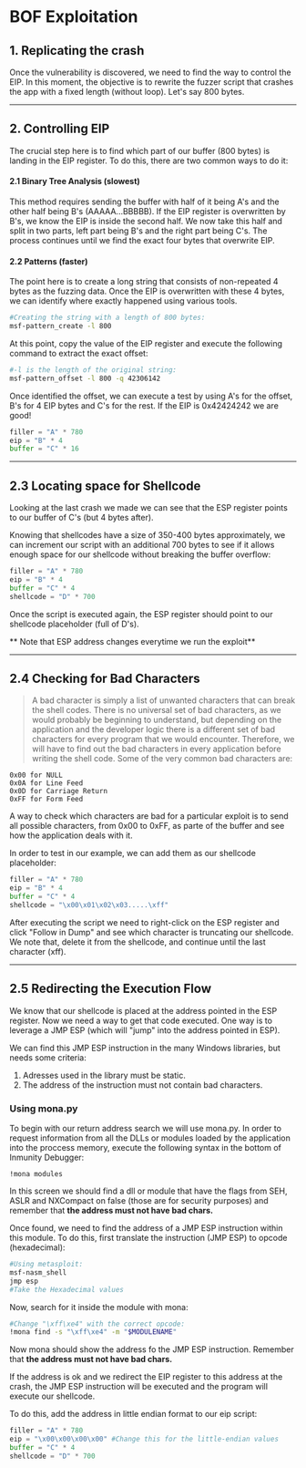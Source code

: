 # BOF Exploitation


## 1. Replicating the crash

Once the vulnerability is discovered, we need to find the way to control the EIP. In this moment, the objective is to rewrite the fuzzer script that crashes the app with a fixed length (without loop). Let's say 800 bytes.

_____

## 2. Controlling EIP

The crucial step here is to find which part of our buffer (800 bytes) is landing in the EIP register. To do this, there are two common ways to do it:

#### 2.1 Binary Tree Analysis (slowest)

This method requires sending the buffer with half of it being A's and the other half being B's (AAAAA...BBBBB). If the EIP register is overwritten by B's, we know the EIP is inside the second half. We now take this half and split in two parts, left part being B's and the right part being C's. The process continues until we find the exact four bytes that overwrite EIP.

#### 2.2 Patterns (faster)

The point here is to create a long string that consists of non-repeated 4 bytes as the fuzzing data. Once the EIP is overwritten with these 4 bytes, we can identify where exactly happened using various tools.

```bash
#Creating the string with a length of 800 bytes:
msf-pattern_create -l 800
```

At this point, copy the value of the EIP register and execute the following command to extract the exact offset:

```bash
#-l is the length of the original string:
msf-pattern_offset -l 800 -q 42306142
```

Once identified the offset, we can execute a test by using A's for the offset, B's for 4 EIP bytes and C's for the rest. If the EIP is 0x42424242 we are good!

```python
filler = "A" * 780
eip = "B" * 4
buffer = "C" * 16
```
_____

## 2.3 Locating space for Shellcode

Looking at the last crash we made we can see that the ESP register points to our buffer of C's (but 4 bytes after).

Knowing that shellcodes have a size of 350-400 bytes approximately, we can increment our script with an additional 700 bytes to see if it allows enough space for our shellcode without breaking the buffer overflow:

```python
filler = "A" * 780
eip = "B" * 4
buffer = "C" * 4
shellcode = "D" * 700
```

Once the script is executed again, the ESP register should point to our shellcode placeholder (full of D's).

** Note that ESP address changes everytime we run the exploit**

_____

## 2.4 Checking for Bad Characters

> A bad character is simply a list of unwanted characters that can break the shell codes. There is no universal set of bad characters, as we would probably be beginning to understand, but depending on the application and the developer logic there is a different set of bad characters for every program that we would encounter. Therefore, we will have to find out the bad characters in every application before writing the shell code. Some of the very common bad characters are:

```
0x00 for NULL
0x0A for Line Feed
0x0D for Carriage Return
0xFF for Form Feed
```

A way to check which characters are bad for a particular exploit is to send all possible characters, from 0x00 to 0xFF, as parte of the buffer and see how the application deals with it.

In order to test in our example, we can add them as our shellcode placeholder:

```python
filler = "A" * 780
eip = "B" * 4
buffer = "C" * 4
shellcode = "\x00\x01\x02\x03.....\xff"
```

After executing the script we need to right-click on the ESP register and click "Follow in Dump" and see which character is truncating our shellcode. We note that, delete it from the shellcode, and continue until the last character (xff).

_____

## 2.5 Redirecting the Execution Flow

We know that our shellcode is placed at the address pointed in the ESP register. Now we need a way to get that code executed. One way is to leverage a JMP ESP (which will "jump" into the address pointed in ESP).

We can find this JMP ESP instruction in the many Windows libraries, but needs some criteria:

1. Adresses used in the library must be static.
2. The address of the instruction must not contain bad characters.

### Using mona.py

To begin with our return address search we will use mona.py. In order to request information from all the DLLs or modules loaded by the application into the proccess memory, execute the following syntax in the bottom of Inmunity Debugger:


```
!mona modules
```

In this screen we should find a dll or module that have the flags from SEH, ASLR and NXCompact on false (those are for security purposes) and remember that **the address must not have bad chars.**

Once found, we need to find the address of a JMP ESP instruction within this module. To do this, first translate the instruction (JMP ESP) to opcode (hexadecimal):

```bash
#Using metasploit:
msf-nasm_shell
jmp esp
#Take the Hexadecimal values
```

Now, search for it inside the module with mona:

```bash
#Change "\xff\xe4" with the correct opcode:
!mona find -s "\xff\xe4" -m "$MODULENAME"
```

Now mona should show the address fo the JMP ESP instruction. Remember that **the address must not have bad chars.**

If the address is ok and we redirect the EIP register to this address at the crash, the JMP ESP instruction will be executed and the program will execute our shellcode.

To do this, add the address in little endian format to our eip script:

```python
filler = "A" * 780
eip = "\x00\x00\x00\x00" #Change this for the little-endian values
buffer = "C" * 4
shellcode = "D" * 700
```
